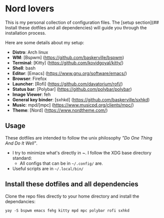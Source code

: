 # Nord lovers
This is my personal collection of configuration files.
The [setup section](## Install these dotfiles and all dependencies) will guide you through the installation process.

Here are some details about my setup:
* **Distro**: Arch linux
* **WM**: [Bspwm] (https://github.com/baskerville/bspwm)
* **Terminal**: [Kitty] (https://github.com/kovidgoyal/kitty/)
* **Shell**: bash
* **Editor**: [Emacs] (https://www.gnu.org/software/emacs/)
* **Browser**: Firefox
* **Launcher**: [Rofi] (https://github.com/davatorium/rofi/)
* **Status bar**: [Polybar] (https://github.com/polybar/polybar)
* **Image Viewer**: feh
* **General key binder**: [sxhkd] (https://github.com/baskerville/sxhkd)
* **Music**: mpd/[mpc] (https://www.musicpd.org/clients/mpc/)
* **Theme**: [Nord] (https://www.nordtheme.com/)

## Usage
These dotfiles are intended to follow the unix philosophy *"Do One Thing
And Do It Well"*.

* I try to minimize what's directly in ~. I follow the XDG base
  directory standard:
	* All configs that can be in `~/.config/` are.
* Useful scripts are in `~/.local/bin/`

## Install these dotfiles and all dependencies
Clone the repo files directly to your home directory and install the dependancies:

```
yay -S bspwm emacs fehg kitty mpd mpc polybar rofi sxhkd
```
